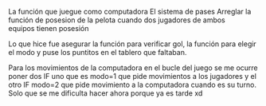 La función que juegue como computadora
El sistema de pases
Arreglar la función de posesion de la pelota cuando dos jugadores de ambos equipos tienen posesión

Lo que hice fue asegurar la función para verificar gol, la función para elegir el modo y puse los puntitos en el tablero que faltaban.

Para los movimientos de la computadora en el bucle del juego se me ocurre poner dos IF uno que es modo=1 que pide movimientos a los jugadores y el otro IF modo=2 que pide movimiento a la computadora cuando es su turno.
Solo que se me dificulta hacer ahora porque ya es tarde xd
